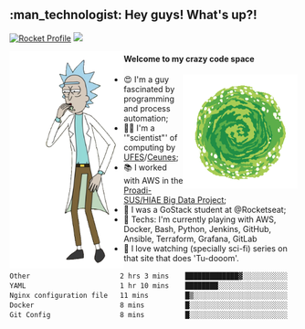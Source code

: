 
<h2> :man_technologist: Hey guys! What's up?!</h2>
                                                                         
[![Rocket Profile](https://img.shields.io/static/v1?label=Rocketseat&message=Profile&colorA=purple&color=black&logo=Rocket&logoColor=white)](https://app.rocketseat.com.br/me/elyabe)
<a href="https://www.linkedin.com/in/elyabe/"><img src="https://img.shields.io/badge/LinkedIn-informational?logo=linkedin"/></a>

<img align='left' src="https://raw.githubusercontent.com/Elyabe/Elyabe/master/images/rick-dancing.gif" width='200'>

                       
#### Welcome to my crazy code space 
<img align='right' src="https://raw.githubusercontent.com/Elyabe/elyabe/master/images/portal-3.gif" width='200'>

- :heart_eyes: I'm a guy fascinated by programming and process automation; 
- :office_worker: I'm a '"scientist"' of computing by [UFES](http://ufes.br)/[Ceunes](http://ceunes.ufes.br);
- :books: I worked with AWS in the [Proadi-SUS/HIAE Big Data Project](https://www.einstein.br/responsabilidade-social/atuacao-com-o-ministerio-da-saude/proadi-sus);
- :rocket: I was a GoStack student at @Rocketseat;
- :green_heart: Techs: I'm currently playing with AWS, Docker, Bash, Python, Jenkins, GitHub, Ansible, Terraform, Grafana, GitLab
- :movie_camera: I love watching (specially sci-fi) series on that site that does 'Tu-dooom'.

<!--START_SECTION:waka-->

```txt
Other                      2 hrs 3 mins    █████████████▓░░░░░░░░░░░   54.82 %
YAML                       1 hr 10 mins    ████████░░░░░░░░░░░░░░░░░   31.34 %
Nginx configuration file   11 mins         █▒░░░░░░░░░░░░░░░░░░░░░░░   05.21 %
Docker                     8 mins          █░░░░░░░░░░░░░░░░░░░░░░░░   03.73 %
Git Config                 8 mins          █░░░░░░░░░░░░░░░░░░░░░░░░   03.69 %
```

<!--END_SECTION:waka-->
